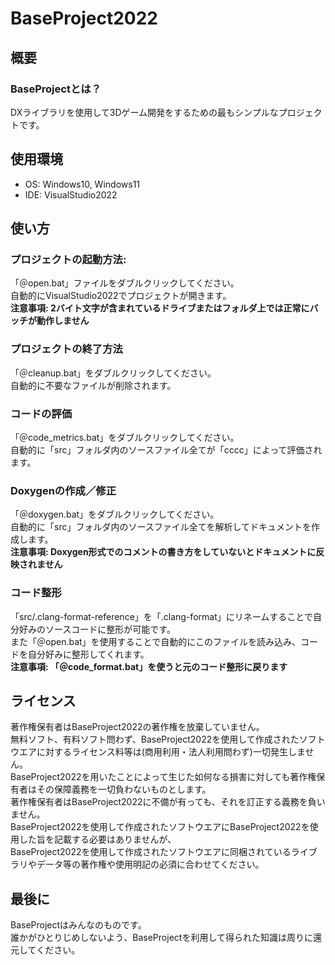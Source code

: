 # BaseProject2022
## 概要
### BaseProjectとは？
DXライブラリを使用して3Dゲーム開発をするための最もシンプルなプロジェクトです。<br />

## 使用環境
- OS: Windows10, Windows11
- IDE: VisualStudio2022

## 使い方
### プロジェクトの起動方法:

「＠open.bat」ファイルをダブルクリックしてください。<br />
自動的にVisualStudio2022でプロジェクトが開きます。<br />
<b>注意事項: 2バイト文字が含まれているドライブまたはフォルダ上では正常にバッチが動作しません</b>

### プロジェクトの終了方法

「＠cleanup.bat」をダブルクリックしてください。<br />
自動的に不要なファイルが削除されます。<br />

### コードの評価

「＠code_metrics.bat」をダブルクリックしてください。<br />
自動的に「src」フォルダ内のソースファイル全てが「cccc」によって評価されます。<br />

### Doxygenの作成／修正

「＠doxygen.bat」をダブルクリックしてください。<br />
自動的に「src」フォルダ内のソースファイル全てを解析してドキュメントを作成します。<br />
<b>注意事項: Doxygen形式でのコメントの書き方をしていないとドキュメントに反映されません</b>

### コード整形

「src/.clang-format-reference」を「.clang-format」にリネームすることで自分好みのソースコードに整形が可能です。<br />
また「＠open.bat」を使用することで自動的にこのファイルを読み込み、コードを自分好みに整形してくれます。<br />
<b>注意事項: 「＠code_format.bat」を使うと元のコード整形に戻ります</b>

## ライセンス
著作権保有者はBaseProject2022の著作権を放棄していません。<br />
無料ソフト、有料ソフト問わず、BaseProject2022を使用して作成されたソフトウエアに対するライセンス料等は(商用利用・法人利用問わず)一切発生しません。<br />
BaseProject2022を用いたことによって生じた如何なる損害に対しても著作権保有者はその保障義務を一切負わないものとします。<br />
著作権保有者はBaseProject2022に不備が有っても、それを訂正する義務を負いません。<br />
BaseProject2022を使用して作成されたソフトウエアにBaseProject2022を使用した旨を記載する必要はありませんが、<br />
BaseProject2022を使用して作成されたソフトウエアに同梱されているライブラリやデータ等の著作権や使用明記の必須に合わせてください。

## 最後に
BaseProjectはみんなのものです。<br />
誰かがひとりじめしないよう、BaseProjectを利用して得られた知識は周りに還元してください。<br />
